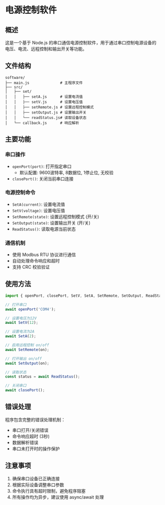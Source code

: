 # 电源控制软件

## 概述

这是一个基于 Node.js 的串口通信电源控制软件，用于通过串口控制电源设备的电压、电流、远程控制和输出开关等功能。

## 文件结构

```tree
software/
├── main.js              # 主程序文件
├── src/
│   ├── set/
│   │   ├── setA.js      # 设置电流值
│   │   ├── setV.js      # 设置电压值
│   │   ├── setRemote.js # 设置远程控制模式
│   │   ├── setOutput.js # 设置输出开关
│   │   └── readStatus.js# 读取设备状态
│   └── callback.js      # 响应解析
```

## 主要功能

### 串口操作

- `openPort(port)`: 打开指定串口
  - 默认配置: 9600波特率, 8数据位, 1停止位, 无校验
- `closePort()`: 关闭当前串口连接

### 电源控制命令

- `SetA(current)`: 设置电流值
- `SetV(voltage)`: 设置电压值
- `SetRemote(state)`: 设置远程控制模式 (开/关)
- `SetOutput(state)`: 设置输出开关 (开/关)
- `ReadStatus()`: 读取电源当前状态

### 通信机制

- 使用 Modbus RTU 协议进行通信
- 自动处理命令响应和超时
- 支持 CRC 校验验证

## 使用方法

```javascript
import { openPort, closePort, SetV, SetA, SetRemote, SetOutput, ReadStatus } from './main.js';

// 打开串口
await openPort('COM4');

// 设置电压为12V
await SetV(12);

// 设置电流为2A
await SetA(2);

// 启用远程控制 on/off
await SetRemote(on);

// 打开输出 on/off
await SetOutput(on);

// 读取状态
const status = await ReadStatus();

// 关闭串口
await closePort();
```

## 错误处理

程序包含完整的错误处理机制：

- 串口打开/关闭错误
- 命令响应超时 (3秒)
- 数据解析错误
- 串口未打开时的操作保护

## 注意事项

1. 确保串口设备已正确连接
2. 根据实际设备调整串口参数
3. 命令执行具有超时限制，避免程序阻塞
4. 所有操作均为异步，建议使用 async/await 处理
